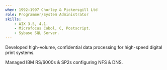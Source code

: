 ```yaml
---
when: 1992–1997 Chorley & Pickersgill Ltd
role: Programmer/System Administrator
skills:
    - AIX 3.5, 4.1.
    - Microfocus Cobol, C, Postscript.
    - Sybase SQL Server.
---
```

Developed high-volume, confidential data processing for high-speed digital print systems.

Managed IBM RS/6000s & SP2s configuring NFS & DNS.
